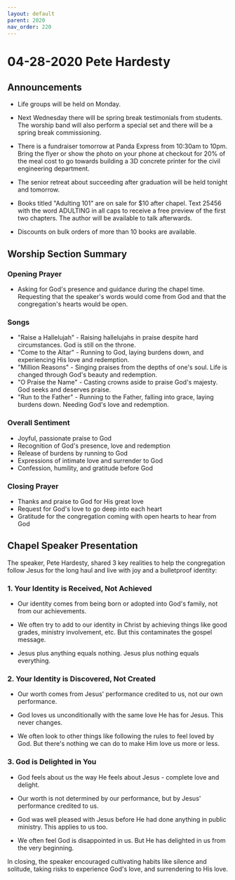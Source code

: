 ```yaml
---
layout: default
parent: 2020
nav_order: 220
---
```


# 04-28-2020 Pete Hardesty



## Announcements

- Life groups will be held on Monday. 

- Next Wednesday there will be spring break testimonials from students. The worship band will also perform a special set and there will be a spring break commissioning.

- There is a fundraiser tomorrow at Panda Express from 10:30am to 10pm. Bring the flyer or show the photo on your phone at checkout for 20% of the meal cost to go towards building a 3D concrete printer for the civil engineering department. 

- The senior retreat about succeeding after graduation will be held tonight and tomorrow. 

- Books titled "Adulting 101" are on sale for $10 after chapel. Text 25456 with the word ADULTING in all caps to receive a free preview of the first two chapters. The author will be available to talk afterwards.

- Discounts on bulk orders of more than 10 books are available.


## Worship Section Summary

### Opening Prayer

- Asking for God's presence and guidance during the chapel time. Requesting that the speaker's words would come from God and that the congregation's hearts would be open. 

### Songs 

- "Raise a Hallelujah" - Raising hallelujahs in praise despite hard circumstances. God is still on the throne.
- "Come to the Altar" - Running to God, laying burdens down, and experiencing His love and redemption.
- "Million Reasons" - Singing praises from the depths of one's soul. Life is changed through God's beauty and redemption. 
- "O Praise the Name" - Casting crowns aside to praise God's majesty. God seeks and deserves praise.
- "Run to the Father" - Running to the Father, falling into grace, laying burdens down. Needing God's love and redemption.

### Overall Sentiment

- Joyful, passionate praise to God
- Recognition of God's presence, love and redemption
- Release of burdens by running to God
- Expressions of intimate love and surrender to God
- Confession, humility, and gratitude before God

### Closing Prayer

- Thanks and praise to God for His great love 
- Request for God's love to go deep into each heart
- Gratitude for the congregation coming with open hearts to hear from God


## Chapel Speaker Presentation

The speaker, Pete Hardesty, shared 3 key realities to help the congregation follow Jesus for the long haul and live with joy and a bulletproof identity:

### 1. Your Identity is Received, Not Achieved

- Our identity comes from being born or adopted into God's family, not from our achievements. 

- We often try to add to our identity in Christ by achieving things like good grades, ministry involvement, etc. But this contaminates the gospel message.

- Jesus plus anything equals nothing. Jesus plus nothing equals everything. 

### 2. Your Identity is Discovered, Not Created 

- Our worth comes from Jesus' performance credited to us, not our own performance. 

- God loves us unconditionally with the same love He has for Jesus. This never changes.

- We often look to other things like following the rules to feel loved by God. But there's nothing we can do to make Him love us more or less.

### 3. God is Delighted in You

- God feels about us the way He feels about Jesus - complete love and delight.

- Our worth is not determined by our performance, but by Jesus' performance credited to us. 

- God was well pleased with Jesus before He had done anything in public ministry. This applies to us too.

- We often feel God is disappointed in us. But He has delighted in us from the very beginning.

In closing, the speaker encouraged cultivating habits like silence and solitude, taking risks to experience God's love, and surrendering to His love.